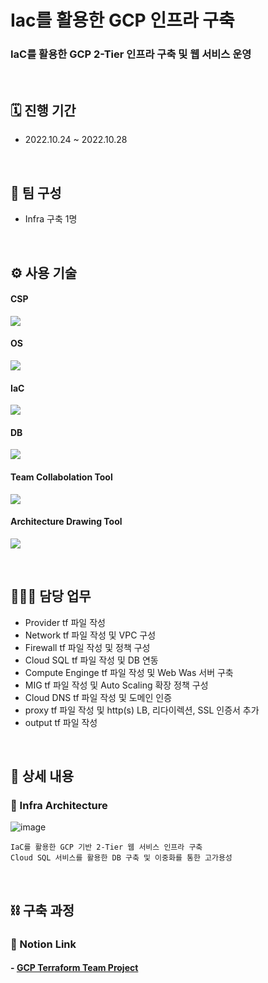 # Iac를 활용한 GCP 인프라 구축
### IaC를 활용한 GCP 2-Tier 인프라 구축 및 웹 서비스 운영

</br>

## 🗓️ 진행 기간
- 2022.10.24 ~ 2022.10.28

</br>

## 👥 팀 구성
- Infra 구축 1명

</br>

## ⚙️ 사용 기술
#### CSP
<img src="https://img.shields.io/badge/Google GCP-4285F4?style=for-the-badge&logo=Google Cloud&logoColor=white"> <!--gcp-->

#### OS
<img src="https://img.shields.io/badge/Rocky Linux 9-10B981?style=for-the-badge&logo=Rocky Linux&logoColor=white"> <!--rocky linux-->

#### IaC
<img src="https://img.shields.io/badge/Terraform-7B42BC?style=for-the-badge&logo=Terraform&logoColor=white">  <!--terraform-->

#### DB
<img src="https://img.shields.io/badge/mysql 5.7-4479A1?style=for-the-badge&logo=mysql&logoColor=white">  <!--mysql-->

#### Team Collabolation Tool
<img src="https://img.shields.io/badge/Notion-000000?style=for-the-badge&logo=Notion&logoColor=white"> <!--Notion-->

#### Architecture Drawing Tool
<img src="https://img.shields.io/badge/Drawio-000000?style=for-the-badge&logo=Drawio&logoColor=white"> <!--Draw.io-->

</br>

## 🙋🏻‍♂️ 담당 업무
- Provider tf 파일 작성
- Network tf 파일 작성 및 VPC 구성
- Firewall tf 파일 작성 및 정책 구성
- Cloud SQL tf 파일 작성 및 DB 연동
- Compute Enginge tf 파일 작성 및 Web Was 서버 구축
- MIG tf 파일 작성 및 Auto Scaling 확장 정책 구성
- Cloud DNS tf 파일 작성 및 도메인 인증
- proxy tf 파일 작성 및 http(s) LB, 리다이렉션, SSL 인증서 추가
- output tf 파일 작성

</br>

## 📝 상세 내용 
### 📌 Infra Architecture
![image](https://user-images.githubusercontent.com/117608997/215610301-511e8fb6-780d-47a8-8f58-539d79b7f786.png)
```
IaC를 활용한 GCP 기반 2-Tier 웹 서비스 인프라 구축
Cloud SQL 서비스를 활용한 DB 구축 및 이중화를 통한 고가용성
```

</br>

## ⛓️ 구축 과정
### 🔗 Notion Link
#### - [GCP Terraform Team Project](https://glen-party-257.notion.site/GCP-Terraform-Team-Project-6e9c11f1534e4eec94146b19e8ad8ab3)

</br>
